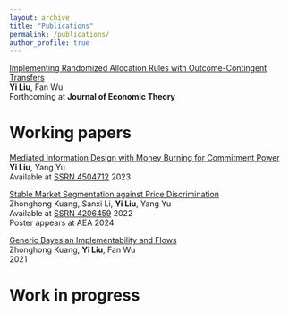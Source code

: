 ```yaml
---
layout: archive
title: "Publications"
permalink: /publications/
author_profile: true
---
```

[Implementing Randomized Allocation Rules with Outcome-Contingent Transfers](/files/Implementing_Randomized_Allocation_Rules_with_Outcome_Contingent_Transfer.pdf)<br>
**Yi Liu**, Fan Wu<br>
Forthcoming at **Journal of Economic Theory**

Working papers
======
[Mediated Information Design with Money Burning for Commitment Power](/files/CommunicationDevice_New.pdf)<br>
**Yi Liu**, Yang Yu<br>
Available at [SSRN 4504712](<https://papers.ssrn.com/sol3/papers.cfm?abstract_id=4504712>) 2023

[Stable Market Segmentation against Price Discrimination](/files/market_segmentation.pdf)<br>
Zhonghong Kuang, Sanxi Li, **Yi Liu**, Yang Yu<br>
Available at [SSRN 4206459](<https://papers.ssrn.com/sol3/papers.cfm?abstract_id=4734806>) 2022<br>
Poster appears at AEA 2024

[Generic Bayesian Implementability and Flows](/files/bayesian_implementation.pdf)<br>
Zhonghong Kuang, **Yi Liu**, Fan Wu<br>
2021

Work in progress
======
